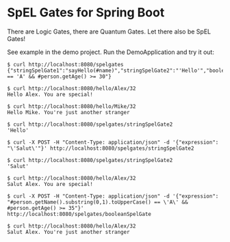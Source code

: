 # SpEL Gates for Spring Boot
There are Logic Gates, there are Quantum Gates. Let there also be SpEL Gates!

See example in the demo project. Run the DemoApplication and try it out:
```
$ curl http://localhost:8080/spelgates
{"stringSpelGate1":"sayHello(#name)","stringSpelGate2":"'Hello'","booleanSpelGate":"#person.getName().substring(0,1).toUpperCase() == 'A' && #person.getAge() >= 30"}

$ curl http://localhost:8080/hello/Alex/32
Hello Alex. You are special!

$ curl http://localhost:8080/hello/Mike/32
Hello Mike. You're just another stranger

$ curl http://localhost:8080/spelgates/stringSpelGate2
'Hello'

$ curl -X POST -H "Content-Type: application/json" -d '{"expression": "\'Salut\'"}' http://localhost:8080/spelgates/stringSpelGate2

$ curl http://localhost:8080/spelgates/stringSpelGate2
'Salut'

$ curl http://localhost:8080/hello/Alex/32
Salut Alex. You are special!

$ curl -X POST -H "Content-Type: application/json" -d '{"expression": "#person.getName().substring(0,1).toUpperCase() == \'A\' && #person.getAge() >= 35"}' http://localhost:8080/spelgates/booleanSpelGate

$ curl http://localhost:8080/hello/Alex/32
Salut Alex. You're just another stranger
```